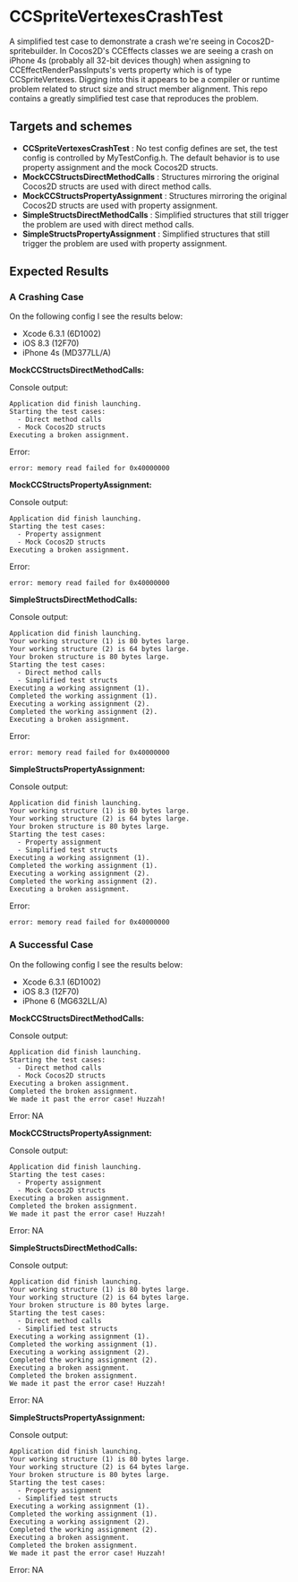 # CCSpriteVertexesCrashTest
A simplified test case to demonstrate a crash we're seeing in Cocos2D-spritebuilder. In Cocos2D's CCEffects classes we are seeing a crash on iPhone 4s (probably all 32-bit devices though) when assigning to CCEffectRenderPassInputs's verts property which is of type CCSpriteVertexes. Digging into this it appears to be a compiler or runtime problem related to struct size and struct member alignment. This repo contains a greatly simplified test case that reproduces the problem.

## Targets and schemes

- **CCSpriteVertexesCrashTest** : No test config defines are set, the test config is controlled by MyTestConfig.h. The default behavior is to use property assignment and the mock Cocos2D structs.
- **MockCCStructsDirectMethodCalls** : Structures mirroring the original Cocos2D structs are used with direct method calls.
- **MockCCStructsPropertyAssignment** : Structures mirroring the original Cocos2D structs are used with property assignment.
- **SimpleStructsDirectMethodCalls** : Simplified structures that still trigger the problem are used with direct method calls.
- **SimpleStructsPropertyAssignment** : Simplified structures that still trigger the problem are used with property assignment.

## Expected Results

### A Crashing Case

On the following config I see the results below:

- Xcode 6.3.1 (6D1002)
- iOS 8.3 (12F70)
- iPhone 4s (MD377LL/A)

**MockCCStructsDirectMethodCalls:**

Console output:

```
Application did finish launching.
Starting the test cases:
  - Direct method calls
  - Mock Cocos2D structs
Executing a broken assignment.
```

Error:

```
error: memory read failed for 0x40000000
```

**MockCCStructsPropertyAssignment:**

Console output:

```
Application did finish launching.
Starting the test cases:
  - Property assignment
  - Mock Cocos2D structs
Executing a broken assignment.
```

Error:

```
error: memory read failed for 0x40000000
```

**SimpleStructsDirectMethodCalls:**

Console output:

```
Application did finish launching.
Your working structure (1) is 80 bytes large.
Your working structure (2) is 64 bytes large.
Your broken structure is 80 bytes large.
Starting the test cases:
  - Direct method calls
  - Simplified test structs
Executing a working assignment (1).
Completed the working assignment (1).
Executing a working assignment (2).
Completed the working assignment (2).
Executing a broken assignment.
```

Error:

```
error: memory read failed for 0x40000000
```

**SimpleStructsPropertyAssignment:**

Console output:

```
Application did finish launching.
Your working structure (1) is 80 bytes large.
Your working structure (2) is 64 bytes large.
Your broken structure is 80 bytes large.
Starting the test cases:
  - Property assignment
  - Simplified test structs
Executing a working assignment (1).
Completed the working assignment (1).
Executing a working assignment (2).
Completed the working assignment (2).
Executing a broken assignment.
```

Error:

```
error: memory read failed for 0x40000000
```


### A Successful Case

On the following config I see the results below:

- Xcode 6.3.1 (6D1002)
- iOS 8.3 (12F70)
- iPhone 6 (MG632LL/A)

**MockCCStructsDirectMethodCalls:**

Console output:

```
Application did finish launching.
Starting the test cases:
  - Direct method calls
  - Mock Cocos2D structs
Executing a broken assignment.
Completed the broken assignment.
We made it past the error case! Huzzah!
```

Error: NA


**MockCCStructsPropertyAssignment:**

Console output:

```
Application did finish launching.
Starting the test cases:
  - Property assignment
  - Mock Cocos2D structs
Executing a broken assignment.
Completed the broken assignment.
We made it past the error case! Huzzah!
```

Error: NA


**SimpleStructsDirectMethodCalls:**

Console output:

```
Application did finish launching.
Your working structure (1) is 80 bytes large.
Your working structure (2) is 64 bytes large.
Your broken structure is 80 bytes large.
Starting the test cases:
  - Direct method calls
  - Simplified test structs
Executing a working assignment (1).
Completed the working assignment (1).
Executing a working assignment (2).
Completed the working assignment (2).
Executing a broken assignment.
Completed the broken assignment.
We made it past the error case! Huzzah!
```

Error: NA


**SimpleStructsPropertyAssignment:**

Console output:

```
Application did finish launching.
Your working structure (1) is 80 bytes large.
Your working structure (2) is 64 bytes large.
Your broken structure is 80 bytes large.
Starting the test cases:
  - Property assignment
  - Simplified test structs
Executing a working assignment (1).
Completed the working assignment (1).
Executing a working assignment (2).
Completed the working assignment (2).
Executing a broken assignment.
Completed the broken assignment.
We made it past the error case! Huzzah!
```

Error: NA


